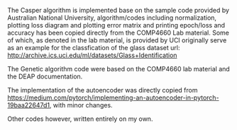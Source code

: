 The Casper algorithm is implemented base on the sample code provided by Australian National University,
algorithm/codes including normalization, plotting loss diagram and plotting
error matrix and printing epoch/loss and accuracy has been copied directly from the COMP4660
Lab material. Some of which, as denoted in the lab material, is provided by UCI originally serve
as an example for the classfication of the glass dataset
url: http://archive.ics.uci.edu/ml/datasets/Glass+Identification

The Genetic algorithm code were based on the COMP4660 lab material and the DEAP documentation.

The implementation of the autoencoder was directly copied from https://medium.com/pytorch/implementing-an-autoencoder-in-pytorch-19baa22647d1, with minor changes.

Other codes however, written entirely on my own.